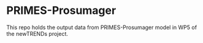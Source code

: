# PRIMES-Prosumager

This repo holds the output data from PRIMES-Prosumager model in WP5 of the newTRENDs project.

